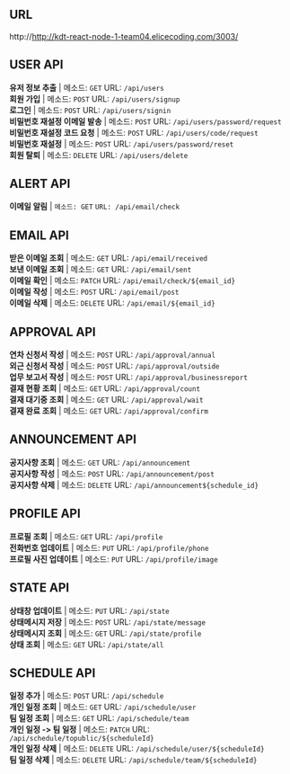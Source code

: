 ## URL
http://http://kdt-react-node-1-team04.elicecoding.com/3003/

## USER API
**유저 정보 추출** | 메소드: `GET` URL: `/api/users` <br>
**회원 가입** | 메소드: `POST` URL: `/api/users/signup` <br>
**로그인** | 메소드: `POST` URL: `/api/users/signin` <br>
**비밀번호 재설정  이메일 발송** | 메소드: `POST` URL: `/api/users/password/request` <br>
**비밀번호 재설정 코드 요청** | 메소드: `POST` URL: `/api/users/code/request` <br>
**비밀번호 재설정** | 메소드: `POST` URL: `/api/users/password/reset` <br>
**회원 탈퇴** | 메소드: `DELETE` URL: `/api/users/delete` <br>

## ALERT API
**이메일 알림** | `메소드: GET` `URL: /api/email/check`

## EMAIL API
**받은 이메일 조회** | 메소드: `GET` URL: `/api/email/received` <br>
**보낸 이메일 조회** | 메소드: `GET` URL: `/api/email/sent` <br>
**이메일 확인** | 메소드: `PATCH` URL: `/api/email/check/${email_id}` <br>
**이메일 작성** | 메소드: `POST` URL: `/api/email/post` <br>
**이메일 삭제** | 메소드: `DELETE` URL: `/api/email/${email_id}` <br>

## APPROVAL API
**연차 신청서 작성** | 메소드: `POST` URL: `/api/approval/annual` <br>
**외근 신청서 작성** | 메소드: `POST` URL: `/api/approval/outside` <br>
**업무 보고서 작성** | 메소드: `POST` URL: `/api/approval/businessreport` <br>
**결재 현황 조회** | 메소드: `GET` URL: `/api/approval/count` <br>
**결재 대기중 조회** | 메소드: `GET` URL: `/api/approval/wait` <br>
**결재 완료 조회** | 메소드: `GET` URL: `/api/approval/confirm` <br>

## ANNOUNCEMENT API
**공지사항 조회** | 메소드: `GET` URL: `/api/announcement` <br>
**공지사항 작성** | 메소드: `POST` URL: `/api/announcement/post` <br>
**공지사항 삭제** | 메소드: `DELETE` URL: `/api/announcement${schedule_id}` <br>

## PROFILE API
**프로필 조회** | 메소드: `GET` URL: `/api/profile` <br>
**전화번호 업데이트** | 메소드: `PUT` URL: `/api/profile/phone` <br>
**프로필 사진 업데이트** | 메소드: `PUT` URL: `/api/profile/image` <br>

## STATE API
**상태창 업데이트** | 메소드: `PUT` URL: `/api/state` <br>
**상태메시지 저장** | 메소드: `POST` URL: `/api/state/message` <br>
**상태메시지 조회** | 메소드: `GET` URL: `/api/state/profile` <br>
**상태 조회** | 메소드: `GET` URL: `/api/state/all` <br>

## SCHEDULE API
**일정 추가** | 메소드: `POST` URL: `/api/schedule` <br>
**개인 일정 조회** | 메소드: `GET` URL: `/api/schedule/user` <br>
**팀 일정 조회** | 메소드: `GET` URL: `/api/schedule/team` <br>
**개인 일정 -> 팀 일정** | 메소드: `PATCH` URL: `/api/schedule/topublic/${scheduleId}` <br>
**개인 일정 삭제** | 메소드: `DELETE` URL: `/api/schedule/user/${scheduleId}` <br>
**팀 일정 삭제** | 메소드: `DELETE` URL: `/api/schedule/team/${scheduleId}` <br>
